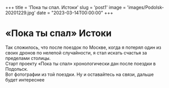 +++
title = 'Пока ты спал. Истоки'
slug = 'post1'
image = 'images/Podolsk-20201229.jpg'
date = "2023-03-14T00:00:00"
+++

# **«Пока ты спал»**   Истоки
Так сложилось, что после поездок по Москве, когда я потерял один из своих дронов по нелепой случайности, я стал искать счастья за пределами столицы.  
Старт проекту «Пока ты спал» хронологически дан после поездки в Подольск.  
Вот фотографии из той поездки. Ну и оставайтесь на связи,  дальше будет интереснее

